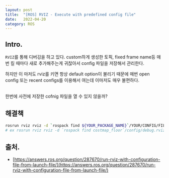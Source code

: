 ```yaml
---
layout: post
title:  "[ROS] RVIZ - Execute with predefined config file"
date:   2022-04-20
category: ROS
---
```


## Intro.
`RVIZ`를 통해 디버깅을 하고 있다. custom하게 생성한 토픽, fixed frame name등 매번 킬 때마다 새로 추가해주는게 귀찮아서 config 파일을 저장해서 관리한다.

하지만 이 마저도 rviz를 키면 항상 default option이 불리기 때문에 매번 open config 또는 recent configs를 이용해서 여는데 이마저도 매우 불편하다.

<br>
한번에 사전에 저장한 cofnig 파일을 열 수 있지 않을까?

## 해결책
```bash
rosrun rviz rviz -d `rospack find ${YOUR_PACKAGE_NAME}`/YOUR/CONFIG/FILENAME
# ex rosrun rviz rviz -d `rospack find costmap_floor`/config/debug.rviz
```

## 출처.
- [https://answers.ros.org/question/287670/run-rviz-with-configuration-file-from-launch-file/](https://answers.ros.org/question/287670/run-rviz-with-configuration-file-from-launch-file/)